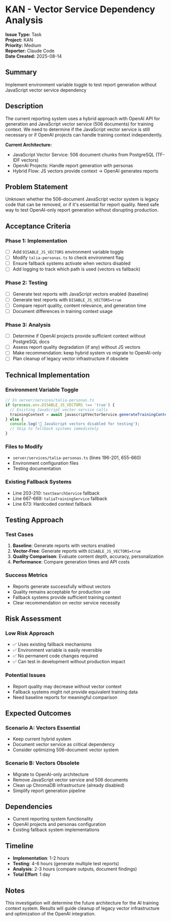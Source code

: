 # KAN - Vector Service Dependency Analysis

**Issue Type:** Task  
**Project:** KAN  
**Priority:** Medium  
**Reporter:** Claude Code  
**Date Created:** 2025-08-14

## Summary
Implement environment variable toggle to test report generation without JavaScript vector service dependency

## Description
The current reporting system uses a hybrid approach with OpenAI API for generation and JavaScript vector service (506 documents) for training context. We need to determine if the JavaScript vector service is still necessary or if OpenAI projects can handle training context independently.

**Current Architecture:**
- JavaScript Vector Service: 506 document chunks from PostgreSQL (TF-IDF vectors)
- OpenAI Projects: Handle report generation with personas
- Hybrid Flow: JS vectors provide context → OpenAI generates reports

## Problem Statement
Unknown whether the 506-document JavaScript vector system is legacy code that can be removed, or if it's essential for report quality. Need safe way to test OpenAI-only report generation without disrupting production.

## Acceptance Criteria

### Phase 1: Implementation
- [ ] Add `DISABLE_JS_VECTORS` environment variable toggle
- [ ] Modify `talia-personas.ts` to check environment flag
- [ ] Ensure fallback systems activate when vectors disabled
- [ ] Add logging to track which path is used (vectors vs fallback)

### Phase 2: Testing
- [ ] Generate test reports with JavaScript vectors enabled (baseline)
- [ ] Generate test reports with `DISABLE_JS_VECTORS=true` 
- [ ] Compare report quality, content relevance, and generation time
- [ ] Document differences in training context usage

### Phase 3: Analysis
- [ ] Determine if OpenAI projects provide sufficient context without PostgreSQL docs
- [ ] Assess report quality degradation (if any) without JS vectors  
- [ ] Make recommendation: keep hybrid system vs migrate to OpenAI-only
- [ ] Plan cleanup of legacy vector infrastructure if obsolete

## Technical Implementation

### Environment Variable Toggle
```typescript
// In server/services/talia-personas.ts
if (process.env.DISABLE_JS_VECTORS !== 'true') {
  // Existing JavaScript vector service calls
  trainingContext = await javascriptVectorService.generateTrainingContext(query, options);
} else {
  console.log('🧪 JavaScript vectors disabled for testing');
  // Skip to fallback systems immediately
}
```

### Files to Modify
- `server/services/talia-personas.ts` (lines 196-201, 655-660)
- Environment configuration files
- Testing documentation

### Existing Fallback Systems
- Line 203-210: `textSearchService` fallback
- Line 667-669: `taliaTrainingService` fallback  
- Line 673: Hardcoded context fallback

## Testing Approach

### Test Cases
1. **Baseline**: Generate reports with vectors enabled
2. **Vector-Free**: Generate reports with `DISABLE_JS_VECTORS=true`
3. **Quality Comparison**: Evaluate content depth, accuracy, personalization
4. **Performance**: Compare generation times and API costs

### Success Metrics
- Reports generate successfully without vectors
- Quality remains acceptable for production use
- Fallback systems provide sufficient training context
- Clear recommendation on vector service necessity

## Risk Assessment

### Low Risk Approach
- ✅ Uses existing fallback mechanisms
- ✅ Environment variable is easily reversible
- ✅ No permanent code changes required
- ✅ Can test in development without production impact

### Potential Issues
- Report quality may decrease without vector context
- Fallback systems might not provide equivalent training data
- Need baseline reports for meaningful comparison

## Expected Outcomes

### Scenario A: Vectors Essential
- Keep current hybrid system
- Document vector service as critical dependency
- Consider optimizing 506-document vector system

### Scenario B: Vectors Obsolete  
- Migrate to OpenAI-only architecture
- Remove JavaScript vector service and 506 documents
- Clean up ChromaDB infrastructure (already disabled)
- Simplify report generation pipeline

## Dependencies
- Current reporting system functionality
- OpenAI projects and personas configuration
- Existing fallback system implementations

## Timeline
- **Implementation**: 1-2 hours
- **Testing**: 4-6 hours (generate multiple test reports)
- **Analysis**: 2-3 hours (compare outputs, document findings)
- **Total Effort**: 1 day

## Notes
This investigation will determine the future architecture for the AI training context system. Results will guide cleanup of legacy vector infrastructure and optimization of the OpenAI integration.